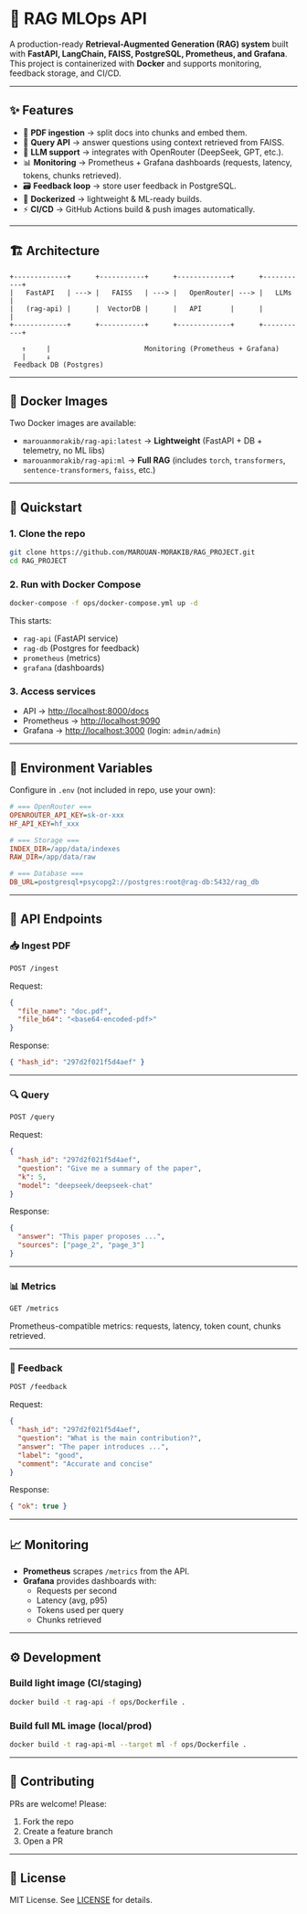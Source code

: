 # 📘 RAG MLOps API

A production-ready **Retrieval-Augmented Generation (RAG) system** built with **FastAPI, LangChain, FAISS, PostgreSQL, Prometheus, and Grafana**.  
This project is containerized with **Docker** and supports monitoring, feedback storage, and CI/CD.

---

## ✨ Features

- 📄 **PDF ingestion** → split docs into chunks and embed them.  
- 🤖 **Query API** → answer questions using context retrieved from FAISS.  
- 🧩 **LLM support** → integrates with OpenRouter (DeepSeek, GPT, etc.).  
- 📊 **Monitoring** → Prometheus + Grafana dashboards (requests, latency, tokens, chunks retrieved).  
- 🗃 **Feedback loop** → store user feedback in PostgreSQL.  
- 🐳 **Dockerized** → lightweight & ML-ready builds.  
- ⚡ **CI/CD** → GitHub Actions build & push images automatically.

---

## 🏗️ Architecture

```
+-------------+      +-----------+      +-------------+      +-----------+
|   FastAPI   | ---> |   FAISS   | ---> |   OpenRouter| ---> |   LLMs    |
|   (rag-api) |      |  VectorDB |      |   API       |      |           |
+-------------+      +-----------+      +-------------+      +-----------+

   ↑     |                       Monitoring (Prometheus + Grafana)
   |     ↓
 Feedback DB (Postgres)
```

---

## 🐳 Docker Images

Two Docker images are available:

- `marouanmorakib/rag-api:latest` → **Lightweight** (FastAPI + DB + telemetry, no ML libs)  
- `marouanmorakib/rag-api:ml` → **Full RAG** (includes `torch`, `transformers`, `sentence-transformers`, `faiss`, etc.)

---

## 🚀 Quickstart

### 1. Clone the repo
```bash
git clone https://github.com/MAROUAN-MORAKIB/RAG_PROJECT.git
cd RAG_PROJECT
```

### 2. Run with Docker Compose
```bash
docker-compose -f ops/docker-compose.yml up -d
```

This starts:
- `rag-api` (FastAPI service)  
- `rag-db` (Postgres for feedback)  
- `prometheus` (metrics)  
- `grafana` (dashboards)

### 3. Access services
- API → [http://localhost:8000/docs](http://localhost:8000/docs)  
- Prometheus → [http://localhost:9090](http://localhost:9090)  
- Grafana → [http://localhost:3000](http://localhost:3000) (login: `admin/admin`)

---

## 🔑 Environment Variables

Configure in `.env` (not included in repo, use your own):

```ini
# === OpenRouter ===
OPENROUTER_API_KEY=sk-or-xxx
HF_API_KEY=hf_xxx

# === Storage ===
INDEX_DIR=/app/data/indexes
RAW_DIR=/app/data/raw

# === Database ===
DB_URL=postgresql+psycopg2://postgres:root@rag-db:5432/rag_db
```

---

## 📡 API Endpoints

### 📥 Ingest PDF
```bash
POST /ingest
```
Request:
```json
{
  "file_name": "doc.pdf",
  "file_b64": "<base64-encoded-pdf>"
}
```

Response:
```json
{ "hash_id": "297d2f021f5d4aef" }
```

---

### 🔍 Query
```bash
POST /query
```
Request:
```json
{
  "hash_id": "297d2f021f5d4aef",
  "question": "Give me a summary of the paper",
  "k": 5,
  "model": "deepseek/deepseek-chat"
}
```

Response:
```json
{
  "answer": "This paper proposes ...",
  "sources": ["page_2", "page_3"]
}
```

---

### 📊 Metrics
```bash
GET /metrics
```
Prometheus-compatible metrics: requests, latency, token count, chunks retrieved.

---

### 📝 Feedback
```bash
POST /feedback
```
Request:
```json
{
  "hash_id": "297d2f021f5d4aef",
  "question": "What is the main contribution?",
  "answer": "The paper introduces ...",
  "label": "good",
  "comment": "Accurate and concise"
}
```

Response:
```json
{ "ok": true }
```

---

## 📈 Monitoring

- **Prometheus** scrapes `/metrics` from the API.  
- **Grafana** provides dashboards with:
  - Requests per second  
  - Latency (avg, p95)  
  - Tokens used per query  
  - Chunks retrieved  

---

## ⚙️ Development

### Build light image (CI/staging)
```bash
docker build -t rag-api -f ops/Dockerfile .
```

### Build full ML image (local/prod)
```bash
docker build -t rag-api-ml --target ml -f ops/Dockerfile .
```

---

## 🤝 Contributing
PRs are welcome! Please:
1. Fork the repo  
2. Create a feature branch  
3. Open a PR  

---

## 📜 License
MIT License. See [LICENSE](LICENSE) for details.
